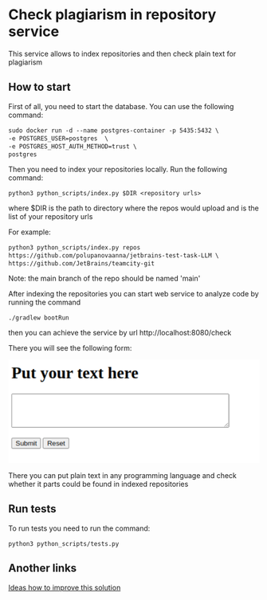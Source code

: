 # Check plagiarism in repository service

This service allows to index repositories and then check plain text for plagiarism

## How to start

First of all, you need to start the database. You can use the following command:
```
sudo docker run -d --name postgres-container -p 5435:5432 \
-e POSTGRES_USER=postgres  \
-e POSTGRES_HOST_AUTH_METHOD=trust \
postgres
```

Then you need to index your repositories locally. Run the following command:

```
python3 python_scripts/index.py $DIR <repository urls>
```

where $DIR is the path to directory where the repos would upload and <repository urls> 
is the list of your repository urls

For example:

```
python3 python_scripts/index.py repos https://github.com/polupanovaanna/jetbrains-test-task-LLM \
https://github.com/JetBrains/teamcity-git 
```

Note: the main branch of the repo should be named 'main'

After indexing the repositories you can start web service to analyze code by running the command

```
./gradlew bootRun
```

then you can achieve the service by url http://localhost:8080/check

There you will see the following form:

![img.png](img.png)

There you can put plain text in any programming language and check whether it parts could be found in indexed repositories

## Run tests

To run tests you need to run the command:

```
python3 python_scripts/tests.py
```

## Another links

[Ideas how to improve this solution](./project_analyze.md)
